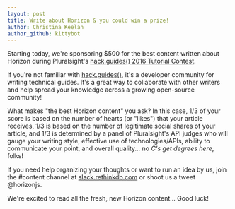 ```yaml
---
layout: post
title: Write about Horizon & you could win a prize!
author: Christina Keelan
author_github: kittybot
--- 
```

Starting today, we're sponsoring $500 for the best content written about Horizon during Pluralsight's [hack.guides() 2016 Tutorial Contest](http://tutorials.pluralsight.com/contest/).

If you're not familiar with [hack.guides()](http://tutorials.pluralsight.com/), it's a developer community for writing technical guides. It's a great way to collaborate with other writers and help spread your knowledge across a growing open-source community!

What makes "the best Horizon content" you ask? In this case, 1/3 of your score is based on the number of hearts (or "likes") that your article receives, 1/3 is based on the number of legitimate social shares of your article, and 1/3 is determined by a panel of Pluralsight's API judges who will gauge your writing style, effective use of technologies/APIs, ability to communicate your point, and overall quality... no _C's get degrees here_, folks!

If you need help organizing your thoughts or want to run an idea by us, join the #content channel at [slack.rethinkdb.com](http://slack.rethinkdb.com/) or shoot us a tweet @horizonjs. 

We're excited to read all the fresh, new Horizon content... Good luck! 
